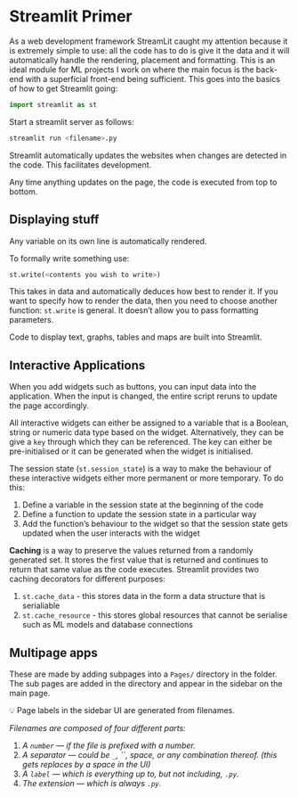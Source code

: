 # Streamlit Primer
As a web development framework StreamLit caught my attention because it is extremely simple to use: all the code has to do is give it the data and it will automatically handle the rendering, placement and formatting. This is an ideal module for ML projects I work on where the main focus is the back-end with a superficial front-end being sufficient.
This goes into the basics of how to get Streamlit going:
```python
import streamlit as st
```

Start a streamlit server as follows:

```python
streamlit run <filename>.py
```

Streamlit automatically updates the websites when changes are detected in the code. This facilitates development.

Any time anything updates on the page, the code is executed from top to bottom.

## Displaying stuff

Any variable on its own line is automatically rendered.

To formally write something use:

```python
st.write(<contents you wish to write>)
```

This takes in data and automatically deduces how best to render it. If you want to specify how to render the data, then you need to choose another function: `st.write` is general. It doesn’t allow you to pass formatting parameters.

Code to display text, graphs, tables and maps are built into Streamlit.

## Interactive Applications
When you add widgets such as buttons, you can input data into the application. When the input is changed, the entire script reruns to update the page accordingly.

All interactive widgets can either be assigned to a variable that is a Boolean, string or numeric data type based on the widget. Alternatively, they can be give a `key` through which they can be referenced. The key can either be pre-initialised or it can be generated when the widget is initialised.

The session state (`st.session_state`) is a way to make the behaviour of these interactive widgets either more permanent or more temporary. To do this:

1. Define a variable in the session state at the beginning of the code
2. Define a function to update the session state in a particular way
3. Add the function’s behaviour to the widget so that the session state gets updated when the user interacts with the widget

**Caching** is a way to preserve the values returned from a randomly generated set. It stores the first value that is returned and continues to return that same value as the code executes. Streamlit provides two caching decorators for different purposes:

1. `st.cache_data` - this stores data in the form a data structure that is serialiable
2. `st.cache_resource` - this stores global resources that cannot be serialise such as ML models and database connections

## Multipage apps

These are made by adding subpages into a `Pages/` directory in the folder. The sub pages are added in the directory and appear in the sidebar on the main page. 

<aside>
💡 Page labels in the sidebar UI are generated from filenames.

*Filenames are composed of four different parts:*

1. *A `number` — if the file is prefixed with a number.*
2. *A separator — could be `_`, ``, space, or any combination thereof. (this gets replaces by a space in the UI)*
3. *A `label` — which is everything up to, but not including, `.py`.*
4. *The extension — which is always `.py`.*
</aside>
